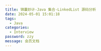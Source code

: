 ```yaml
---
title: 锦囊妙计-Java 集合-LinkedList 源码分析
date: 2024-05-01 15:01:18
tags: 
  - Java 
categories: 
  - Interview
password: zzy   
message: 会员文档
---
```

